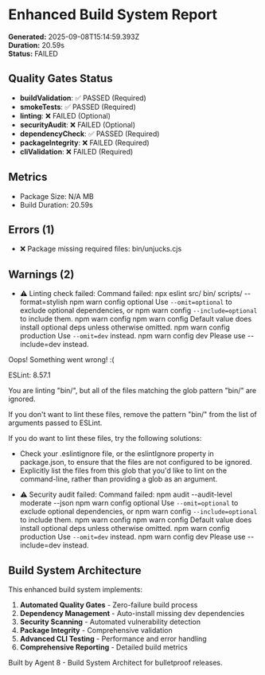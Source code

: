 # Enhanced Build System Report

**Generated:** 2025-09-08T15:14:59.393Z  
**Duration:** 20.59s  
**Status:** FAILED

## Quality Gates Status

- **buildValidation**: ✅ PASSED (Required)
- **smokeTests**: ✅ PASSED (Required)
- **linting**: ❌ FAILED (Optional)
- **securityAudit**: ❌ FAILED (Optional)
- **dependencyCheck**: ✅ PASSED (Required)
- **packageIntegrity**: ❌ FAILED (Required)
- **cliValidation**: ❌ FAILED (Required)

## Metrics

- Package Size: N/A MB
- Build Duration: 20.59s

## Errors (1)

- ❌ Package missing required files: bin/unjucks.cjs

## Warnings (2)

- ⚠️  Linting check failed: Command failed: npx eslint src/ bin/ scripts/ --format=stylish
npm warn config optional Use `--omit=optional` to exclude optional dependencies, or
npm warn config `--include=optional` to include them.
npm warn config
npm warn config       Default value does install optional deps unless otherwise omitted.
npm warn config production Use `--omit=dev` instead.
npm warn config dev Please use --include=dev instead.

Oops! Something went wrong! :(

ESLint: 8.57.1

You are linting "bin/", but all of the files matching the glob pattern "bin/" are ignored.

If you don't want to lint these files, remove the pattern "bin/" from the list of arguments passed to ESLint.

If you do want to lint these files, try the following solutions:

* Check your .eslintignore file, or the eslintIgnore property in package.json, to ensure that the files are not configured to be ignored.
* Explicitly list the files from this glob that you'd like to lint on the command-line, rather than providing a glob as an argument.


- ⚠️  Security audit failed: Command failed: npm audit --audit-level moderate --json
npm warn config optional Use `--omit=optional` to exclude optional dependencies, or
npm warn config `--include=optional` to include them.
npm warn config
npm warn config       Default value does install optional deps unless otherwise omitted.
npm warn config production Use `--omit=dev` instead.
npm warn config dev Please use --include=dev instead.


## Build System Architecture

This enhanced build system implements:

1. **Automated Quality Gates** - Zero-failure build process
2. **Dependency Management** - Auto-install missing dev dependencies  
3. **Security Scanning** - Automated vulnerability detection
4. **Package Integrity** - Comprehensive validation
5. **Advanced CLI Testing** - Performance and error handling
6. **Comprehensive Reporting** - Detailed build metrics

Built by Agent 8 - Build System Architect for bulletproof releases.
